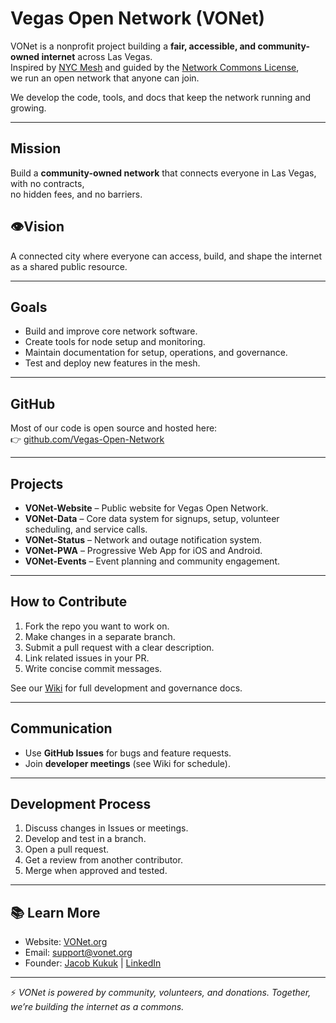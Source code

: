 # Vegas Open Network (VONet)

VONet is a nonprofit project building a **fair, accessible, and community-owned internet** across Las Vegas.  
Inspired by [NYC Mesh](https://nycmesh.net) and guided by the [Network Commons License](https://vonet.org),  
we run an open network that anyone can join.

We develop the code, tools, and docs that keep the network running and growing.

---

## Mission
Build a **community-owned network** that connects everyone in Las Vegas, with no contracts,  
no hidden fees, and no barriers.

## 👁Vision
A connected city where everyone can access, build, and shape the internet  
as a shared public resource.

---

## Goals
- Build and improve core network software.  
- Create tools for node setup and monitoring.  
- Maintain documentation for setup, operations, and governance.  
- Test and deploy new features in the mesh.  

---

## GitHub
Most of our code is open source and hosted here:  
👉 [github.com/Vegas-Open-Network](https://github.com/Vegas-Open-Network)

---

## Projects
- **VONet-Website** – Public website for Vegas Open Network.  
- **VONet-Data** – Core data system for signups, setup, volunteer scheduling, and service calls.  
- **VONet-Status** – Network and outage notification system.  
- **VONet-PWA** – Progressive Web App for iOS and Android.  
- **VONet-Events** – Event planning and community engagement.  

---

## How to Contribute
1. Fork the repo you want to work on.  
2. Make changes in a separate branch.  
3. Submit a pull request with a clear description.  
4. Link related issues in your PR.  
5. Write concise commit messages.  

See our [Wiki](https://wiki.vonet.org/) for full development and governance docs.

---

## Communication
- Use **GitHub Issues** for bugs and feature requests.  
- Join **developer meetings** (see Wiki for schedule).  

---

## Development Process
1. Discuss changes in Issues or meetings.  
2. Develop and test in a branch.  
3. Open a pull request.  
4. Get a review from another contributor.  
5. Merge when approved and tested.  

---

## 📚 Learn More
- Website: [VONet.org](https://vonet.org)  
- Email: [support@vonet.org](mailto:support@vonet.org)  
- Founder: [Jacob Kukuk](https://jacobkukuk.com) | [LinkedIn](https://www.linkedin.com/in/jacobkukuk/)  

---

⚡ *VONet is powered by community, volunteers, and donations. Together, we’re building the internet as a commons.*
